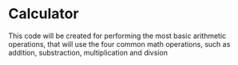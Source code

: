 # Calculator
This code will be created for performing the most basic arithmetic operations, that will use the four common math operations, such as addition, substraction, multiplication and divsion
